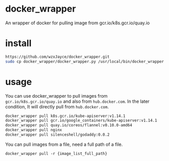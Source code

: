 # docker_wrapper
An wrapper of docker for pulling image from gcr.io/k8s.gcr.io/quay.io

# install

```bash
https://github.com/wzxJayce/docker_wrapper.git
sudo cp docker_wrapper/docker_wrapper.py /usr/local/bin/docker_wrapper
```

# usage

You can use docker_wrapper to pull images from `gcr.io/k8s.gcr.io/quay.io` and also from `hub.docker.com`. In the later condition, It will directly pull from `hub.docker.com`.

```bash
docker_wrapper pull k8s.gcr.io/kube-apiserver:v1.14.1
docker_wrapper pull gcr.io/google_containers/kube-apiserver:v1.14.1
docker_wrapper pull quay.io/coreos/flannel:v0.10.0-amd64
docker_wrapper pull nginx
docker_wrapper pull silenceshell/godaddy:0.0.2
```

You can pull images from a file, need a full path of a file.
```
docker_wrapper pull -r {image_list_full_path}
```
